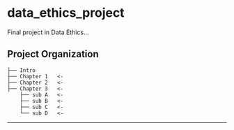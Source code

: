 data_ethics_project
==============================

Final project in Data Ethics...

Project Organization
------------

    ├── Intro
    ├── Chapter 1   <- 
    ├── Chapter 2   <- 
    ├── Chapter 3   <-
        ├── sub A   <- 
        ├── sub B   <- 
        ├── sub C   <- 
        └── sub D   <- 



--------
